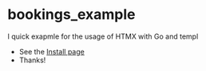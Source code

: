 # bookings_example

I quick exapmle for the usage of HTMX with Go and templ

* See the [Install page](INSTALL.md)
* Thanks!
